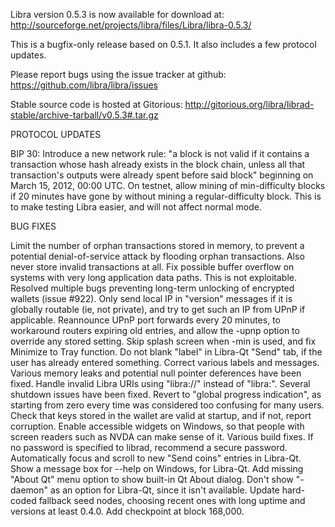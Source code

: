 Libra version 0.5.3 is now available for download at:
http://sourceforge.net/projects/libra/files/Libra/libra-0.5.3/

This is a bugfix-only release based on 0.5.1.
It also includes a few protocol updates.

Please report bugs using the issue tracker at github:
https://github.com/libra/libra/issues

Stable source code is hosted at Gitorious:
http://gitorious.org/libra/librad-stable/archive-tarball/v0.5.3#.tar.gz

PROTOCOL UPDATES

BIP 30: Introduce a new network rule: "a block is not valid if it contains a transaction whose hash already exists in the block chain, unless all that transaction's outputs were already spent before said block" beginning on March 15, 2012, 00:00 UTC.
On testnet, allow mining of min-difficulty blocks if 20 minutes have gone by without mining a regular-difficulty block. This is to make testing Libra easier, and will not affect normal mode.

BUG FIXES

Limit the number of orphan transactions stored in memory, to prevent a potential denial-of-service attack by flooding orphan transactions. Also never store invalid transactions at all.
Fix possible buffer overflow on systems with very long application data paths. This is not exploitable.
Resolved multiple bugs preventing long-term unlocking of encrypted wallets
(issue #922).
Only send local IP in "version" messages if it is globally routable (ie, not private), and try to get such an IP from UPnP if applicable.
Reannounce UPnP port forwards every 20 minutes, to workaround routers expiring old entries, and allow the -upnp option to override any stored setting.
Skip splash screen when -min is used, and fix Minimize to Tray function.
Do not blank "label" in Libra-Qt "Send" tab, if the user has already entered something.
Correct various labels and messages.
Various memory leaks and potential null pointer deferences have been fixed.
Handle invalid Libra URIs using "libra://" instead of "libra:".
Several shutdown issues have been fixed.
Revert to "global progress indication", as starting from zero every time was considered too confusing for many users.
Check that keys stored in the wallet are valid at startup, and if not, report corruption.
Enable accessible widgets on Windows, so that people with screen readers such as NVDA can make sense of it.
Various build fixes.
If no password is specified to librad, recommend a secure password.
Automatically focus and scroll to new "Send coins" entries in Libra-Qt.
Show a message box for --help on Windows, for Libra-Qt.
Add missing "About Qt" menu option to show built-in Qt About dialog.
Don't show "-daemon" as an option for Libra-Qt, since it isn't available.
Update hard-coded fallback seed nodes, choosing recent ones with long uptime and versions at least 0.4.0.
Add checkpoint at block 168,000.
